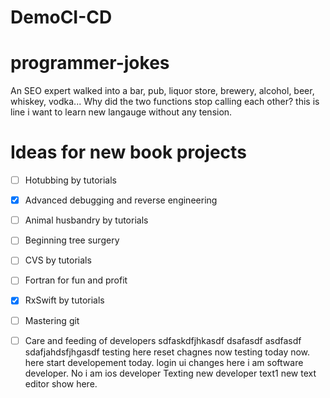 # DemoCI-CD
# programmer-jokes

An SEO expert walked into a bar, pub, liquor store, brewery, alcohol, beer, whiskey, vodka...
Why did the two functions stop calling each other?
this is line i want to learn new langauge without any tension.


# Ideas for new book projects

- [ ] Hotubbing by tutorials
- [x] Advanced debugging and reverse engineering
- [ ] Animal husbandry by tutorials
- [ ] Beginning tree surgery
- [ ] CVS by tutorials
- [ ] Fortran for fun and profit
- [x] RxSwift by tutorials
- [ ] Mastering git
- [ ] Care and feeding of developers
sdfaskdfjhkasdf dsafasdf asdfasdf sdafjahdsfjhgasdf
testing here reset chagnes now 
testing today now.
here start developement today.
login ui changes here 
i am software developer.
No i am ios developer 
Texting new developer text1
new text editor show here.


